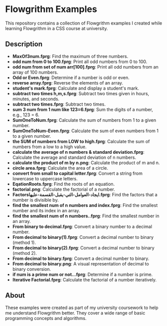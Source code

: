 # Flowgrithm Examples

This repository contains a collection of Flowgrithm examples I created while learning Flowgrithm in a CSS course at university.


## Description

- **MaxOf3num.fprg**: Find the maximum of three numbers.
- **odd num from 0 to 100.fprg**: Print all odd numbers from 0 to 100.
- **odd num from set of num arr[100].fprg**: Print all odd numbers from an array of 100 numbers.
- **Odd or Even.fprg**: Determine if a number is odd or even.
- **reverse array.fprg**: Reverse the elements of an array.
- **student's mark.fprg**: Calculate and display a student's mark.
- **subtract two times h,m,s.fprg**: Subtract two times given in hours, minutes, and seconds.
- **subtract two times.fprg**: Subtract two times.
- **sum 3 num from 1 num like 123=6.fprg**: Sum the digits of a number, e.g., 123 = 6.
- **SumOneToNum.fprg**: Calculate the sum of numbers from 1 to a given number.
- **SumOneToNum-Even.fprg**: Calculate the sum of even numbers from 1 to a given number.
- **the SUM of numbers from LOW to high.fprg**: Calculate the sum of numbers from a low to a high value.
- **calculate the average of n numbers & standard deviation.fprg**: Calculate the average and standard deviation of n numbers.
- **calculate the product of m by n.png**: Calculate the product of m and n.
- **circle area.fprg**: Calculate the area of a circle.
- **convert from small to capital letter.fprg**: Convert a string from lowercase to uppercase letters.
- **EqationRoots.fprg**: Find the roots of an equation.
- **factorial.png**: Calculate the factorial of a number.
- **Factorsايجاد-العوامل-التي-يقبل-القسمة-عليها.fprg**: Find the factors that a number is divisible by.
- **find the smallest num of n numbers and index.fprg**: Find the smallest number and its index in an array.
- **find the smallest num of n numbers..fprg**: Find the smallest number in an array.
- **From binary to decimal.fprg**: Convert a binary number to a decimal number.
- **From decimal to binary(1).fprg**: Convert a decimal number to binary (method 1).
- **From decimal to binary(2).fprg**: Convert a decimal number to binary (method 2).
- **From decimal to binary.fprg**: Convert a decimal number to binary.
- **From decimal to binary.png**: A visual representation of decimal to binary conversion.
- **if num is a prime num or not...fprg**: Determine if a number is prime.
- **Iterative Factorial.fprg**: Calculate the factorial of a number iteratively.

## About

These examples were created as part of my university coursework to help me understand Flowgrithm better. They cover a wide range of basic programming concepts and algorithms.
